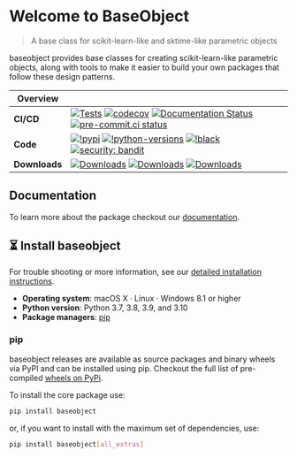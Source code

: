 
# Welcome to BaseObject

> A base class for scikit-learn-like and sktime-like parametric objects

baseobject provides base classes for creating scikit-learn-like parametric objects,
along with tools to make it easier to build your own packages that follow these
design patterns.

| Overview | |
|---|---|
| **CI/CD** | [![Tests](https://github.com/sktime/baseobject/actions/workflows/test.yml/badge.svg?branch=main)](https://github.com/sktime/baseobject/actions/workflows/test.yml) [![codecov](https://codecov.io/gh/sktime/baseobject/branch/main/graph/badge.svg?token=2J424NLO82)](https://codecov.io/gh/sktime/baseobject) [![Documentation Status](https://readthedocs.org/projects/baseobject/badge/?version=latest)](https://baseobject.readthedocs.io/en/latest/?badge=latest) [![pre-commit.ci status](https://results.pre-commit.ci/badge/github/sktime/BaseObject/main.svg)](https://results.pre-commit.ci/latest/github/sktime/BaseObject/main) |
| **Code** |  [![!pypi](https://img.shields.io/pypi/v/baseobject?color=orange)](https://pypi.org/project/baseobject/)  [![!python-versions](https://img.shields.io/pypi/pyversions/baseobject)](https://www.python.org/) [![!black](https://img.shields.io/badge/code%20style-black-000000.svg)](https://github.com/psf/black) [![security: bandit](https://img.shields.io/badge/security-bandit-yellow.svg)](https://github.com/PyCQA/bandit) |
| **Downloads**| [![Downloads](https://static.pepy.tech/personalized-badge/baseobject?period=week&units=international_system&left_color=grey&right_color=blue&left_text=weekly%20(pypi))](https://pepy.tech/project/baseobject) [![Downloads](https://static.pepy.tech/personalized-badge/baseobject?period=month&units=international_system&left_color=grey&right_color=blue&left_text=monthly%20(pypi))](https://pepy.tech/project/baseobject) [![Downloads](https://static.pepy.tech/personalized-badge/baseobject?period=total&units=international_system&left_color=grey&right_color=blue&left_text=cumulative%20(pypi))](https://pepy.tech/project/baseobject) |

## Documentation

To learn more about the package checkout our [documentation](https://baseobject.readthedocs.io/en/latest/).

## :hourglass_flowing_sand: Install baseobject
For trouble shooting or more information, see our
[detailed installation instructions](https://baseobject.readthedocs.io/en/latest/user_documentation/installation.html).

- **Operating system**: macOS X · Linux · Windows 8.1 or higher
- **Python version**: Python 3.7, 3.8, 3.9, and 3.10
- **Package managers**: [pip]

[pip]: https://pip.pypa.io/en/stable/

### pip
baseobject releases are available as source packages and binary wheels via PyPI
and can be installed using pip. Checkout the full list of pre-compiled [wheels on PyPi](https://pypi.org/simple/baseobject/).

To install the core package use:

```bash
pip install baseobject
```

or, if you want to install with the maximum set of dependencies, use:

```bash
pip install baseobject[all_extras]
```
